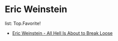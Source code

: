 # Eric Weinstein
list: Top.Favorite!

- [Eric Weinstein - All Hell Is About to Break Loose](https://youtu.be/DzHYIolSb3w)

